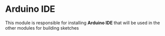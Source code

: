 # Arduino IDE
This module is responsible for installing **Arduino IDE** that will be used in the other modules for building sketches